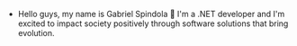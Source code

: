 - Hello guys, my name is Gabriel Spindola 🤝 I'm a .NET developer and I'm excited to impact society positively through software solutions that bring evolution. 
<!---
gabrielspin/gabrielspin is a ✨ special ✨ repository because its `README.md` (this file) appears on your GitHub profile.
You can click the Preview link to take a look at your changes.
--->
